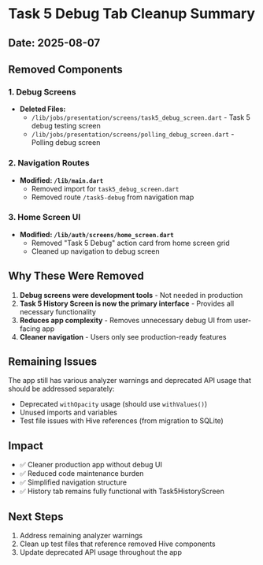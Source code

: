 # Task 5 Debug Tab Cleanup Summary

## Date: 2025-08-07

## Removed Components

### 1. Debug Screens
- **Deleted Files:**
  - `/lib/jobs/presentation/screens/task5_debug_screen.dart` - Task 5 debug testing screen
  - `/lib/jobs/presentation/screens/polling_debug_screen.dart` - Polling debug screen

### 2. Navigation Routes
- **Modified: `/lib/main.dart`**
  - Removed import for `task5_debug_screen.dart`
  - Removed route `/task5-debug` from navigation map

### 3. Home Screen UI
- **Modified: `/lib/auth/screens/home_screen.dart`**
  - Removed "Task 5 Debug" action card from home screen grid
  - Cleaned up navigation to debug screen

## Why These Were Removed

1. **Debug screens were development tools** - Not needed in production
2. **Task 5 History Screen is now the primary interface** - Provides all necessary functionality
3. **Reduces app complexity** - Removes unnecessary debug UI from user-facing app
4. **Cleaner navigation** - Users only see production-ready features

## Remaining Issues

The app still has various analyzer warnings and deprecated API usage that should be addressed separately:
- Deprecated `withOpacity` usage (should use `withValues()`)
- Unused imports and variables
- Test file issues with Hive references (from migration to SQLite)

## Impact

- ✅ Cleaner production app without debug UI
- ✅ Reduced code maintenance burden
- ✅ Simplified navigation structure
- ✅ History tab remains fully functional with Task5HistoryScreen

## Next Steps

1. Address remaining analyzer warnings
2. Clean up test files that reference removed Hive components
3. Update deprecated API usage throughout the app